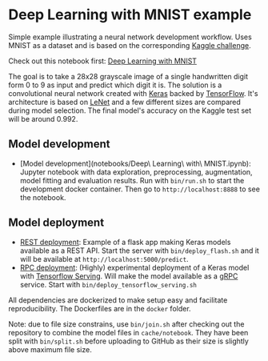 # Deep Learning with MNIST example

Simple example illustrating a neural network development workflow.
Uses MNIST as a dataset and is based on the corresponding [Kaggle challenge](https://www.kaggle.com/c/digit-recognizer).

Check out this notebook first: [Deep Learning with MNIST](https://dominicbreuker.github.io/mnist_neural_network)

The goal is to take a 28x28 grayscale image of a single handwritten digit form 0 to 9 as input and predict which digit it is.
The solution is a convolutional neural network created with [Keras](https://keras.io/) backed by [TensorFlow](https://www.tensorflow.org/).
It's architecture is based on [LeNet](http://yann.lecun.com/exdb/lenet/) and a few different sizes are compared during model selection.
The final model's accuracy on the Kaggle test set will be around 0.992.

## Model development
- [Model development](notebooks/Deep\ Learning\ with\ MNIST.ipynb): Jupyter notebook with data exploration, preprocessing, augmentation, model fitting and evaluation results. Run with `bin/run.sh` to start the development docker container. Then go to `http://localhost:8888` to see the notebook.

## Model deployment
- [REST deployment](server/ap.py): Example of a flask app making Keras models available as a REST API. Start the server with `bin/deploy_flash.sh` and it will be available at `http://localhost:5000/predict`.
- [RPC deployment](bin/deploy_tensorflow_serving): (Highly) experimental deployment of a Keras model with [Tensorflow Serving](https://tensorflow.github.io/serving/). Will make the model available as a [gRPC](http://www.grpc.io/) service. Start with `bin/deploy_tensorflow_serving.sh`

All dependencies are dockerized to make setup easy and facilitate reproducibility.
The Dockerfiles are in the `docker` folder.

Note: due to file size constrains, use `bin/join.sh` after checking out the repository to combine the model files in `cache/notebook`. They have been split with `bin/split.sh` before uploading to GitHub as their size is slightly above maximum file size.
